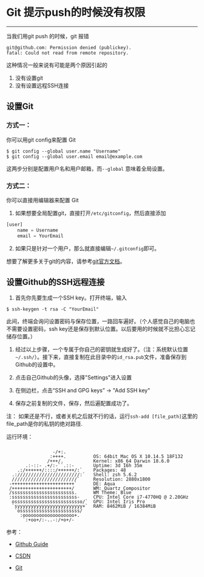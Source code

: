 # Git 提示push的时候没有权限
<hr>

当我们用git push 的时候，git 报错
```
git@github.com: Permission denied (publickey).
fatal: Could not read from remote repository.
```
这种情况一般来说有可能是两个原因引起的
1. 没有设置git
2. 没有设置远程SSH连接

## 设置Git
### 方式一：
你可以用git config来配置 Git
```shell
$ git config --global user.name "Username"
$ git config --global user.email email@example.com
```
这两步分别是配置用户名和用户邮箱，而``` --global ``` 意味着全局设置。

### 方式二：
你可以直接用编辑器来配置 Git
1. 如果想要全局配置git，直接打开```/etc/gitconfig```，然后直接添加


```js
[user]
    name = Username
    email = YourEmail
```
2. 如果只是针对一个用户，那么就直接编辑```~/.gitconfig```即可。

想要了解更多关于git的内容，请参考[git官方文档](https://git-scm.com/book/zh/v2)。
## 设置Github的SSH远程连接
  1. 首先你先要生成一个SSH key。打开终端，输入
  ```shell
  $ ssh-keygen -t rsa -C "YourEmail"
  ```
此间，终端会询问设置密码与保存位置，一路回车遍好。（个人感觉自己的电脑也不需要设置密码，ssh key还是保存到默认位置。以后要用的时候就不比担心忘记储存位置。）

1. 经过以上步骤，一个专属于你自己的密钥就生成好了。（注：系统默认位置```~/.ssh/```）。接下来，直接复制在此目录中的```id_rsa.pub```文件，准备保存到Github的设置中。

3. 点击自己Github的头像，选择"Settings"进入设置

4. 在侧边栏，点击“SSH and GPG keys” -> "Add SSH key"

5. 保存之前复制的文件，保存，然后遍配置成功了。

注： 如果还是不行，或者关机之后就不行的话，运行```ssh-add [file_path]```这里的file_path是你的私钥的绝对路径.


运行环境：
<div style="line-height:1" >


```

                 -/+:.          
                :++++.          OS: 64bit Mac OS X 10.14.5 18F132
               /+++/.           Kernel: x86_64 Darwin 18.6.0
       .:-::- .+/:-``.::-       Uptime: 3d 16h 35m
    .:/++++++/::::/++++++/:`    Packages: 48
  .:///////////////////////:`   Shell: zsh 5.6.2
  ////////////////////////`     Resolution: 2880x1800
 -+++++++++++++++++++++++`      DE: Aqua
 /++++++++++++++++++++++/       WM: Quartz Compositor
 /sssssssssssssssssssssss.      WM Theme: Blue
 :ssssssssssssssssssssssss-     CPU: Intel Core i7-4770HQ @ 2.20GHz
  osssssssssssssssssssssssso/`  GPU: Intel Iris Pro
  `syyyyyyyyyyyyyyyyyyyyyyyy+`  RAM: 8462MiB / 16384MiB
   `ossssssssssssssssssssss/
     :ooooooooooooooooooo+.
      `:+oo+/:-..-:/+o+/-

```
</div>
参考：

 - [Github Guide](https://help.github.com/en/enterprise/2.15/user/articles/adding-a-new-ssh-key-to-your-github-account)

 - [CSDN](https://blog.csdn.net/sinat_33909283/article/details/78273976)

 - [Git](https://git-scm.com/book/en/v2/Getting-Started-First-Time-Git-Setup)


 <Valine></Valine>
